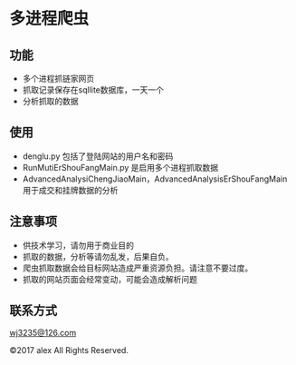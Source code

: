 # 多进程爬虫 #

## 功能 ##
* 多个进程抓链家网页
* 抓取记录保存在sqllite数据库，一天一个  
* 分析抓取的数据
  
## 使用 ##
* denglu.py 包括了登陆网站的用户名和密码
* RunMutiErShouFangMain.py 是启用多个进程抓取数据
* AdvancedAnalysiChengJiaoMain，AdvancedAnalysisErShouFangMain用于成交和挂牌数据的分析
 
## 注意事项 ##
* 供技术学习，请勿用于商业目的
* 抓取的数据，分析等请勿乱发，后果自负。
* 爬虫抓取数据会给目标网站造成严重资源负担。请注意不要过度。
* 抓取的网站页面会经常变动，可能会造成解析问题

## 联系方式 ##
  wj3235@126.com

©2017 alex All Rights Reserved.
  




